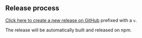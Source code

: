 ## Release process

[Click here to create a new release on GitHub](https://github.com/clockwork-dog/cra-template-cogs-client/releases/new) prefixed with a `v`.

The release will be automatically built and released on npm.
